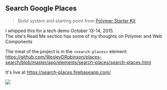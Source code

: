 ## Search Google Places

> Build system and starting point from <a href="https://github.com/PolymerElements/polymer-starter-kit">Polymer Starter Kit</a>

I whipped this for a tech demo October 13-14, 2015.<br>
The site's Read Me section has some of my thoughts on Polymer and Web Components

The meat of the project is in the ```<search-places>``` element:<br> https://github.com/WesleyDRobinson/places-search/blob/master/app/elements/search-places/search-places.html

It's live at https://search-places.firebaseapp.com/

<img src="https://dl.dropboxusercontent.com/u/1553911/search-places.png"/>
